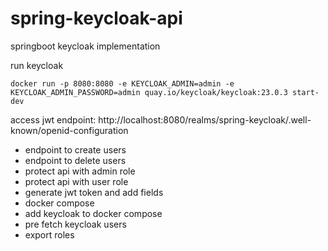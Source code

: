 # spring-keycloak-api
 springboot keycloak implementation


run keycloak

`docker run -p 8080:8080 -e KEYCLOAK_ADMIN=admin -e KEYCLOAK_ADMIN_PASSWORD=admin quay.io/keycloak/keycloak:23.0.3 start-dev`


access jwt endpoint:
http://localhost:8080/realms/spring-keycloak/.well-known/openid-configuration


* endpoint to create users
* endpoint to delete users
* protect api with admin role
* protect api with user role
* generate jwt token and add fields
* docker compose
* add keycloak to docker compose
* pre fetch keycloak users
* export roles
